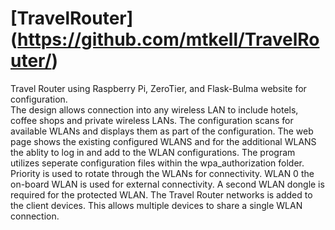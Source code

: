 # [TravelRouter] (https://github.com/mtkell/TravelRouter/)

Travel Router using Raspberry Pi, ZeroTier, and Flask-Bulma website for configuration.  
The design allows connection into any wireless LAN to include hotels, coffee shops and private wireless LANs.
The configuration scans for available WLANs and displays them as part of the configuration.  The web page shows
the existing configured WLANS and for the additional WLANS the ablity to log in and add to the WLAN configurations.
The program utilizes seperate configuration files within the wpa_authorization folder.  Priority is used to
rotate through the WLANs for connectivity.  WLAN 0 the on-board WLAN is used for external connectivity. 
A second WLAN dongle is required for the protected WLAN.  The Travel Router networks is added to the client
devices.  This allows multiple devices to share a single WLAN connection.  
